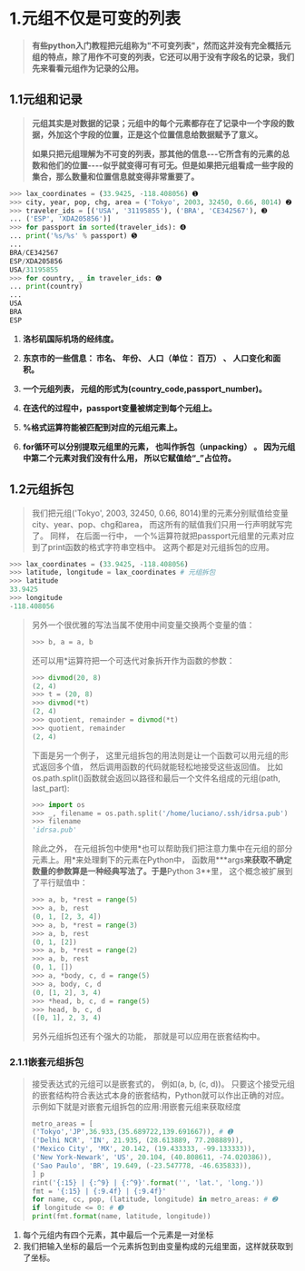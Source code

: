 # 1.元组不仅是可变的列表

> **有些python入门教程把元组称为"不可变列表"，然而这并没有完全概括元组的特点，除了用作不可变的列表，它还可以用于没有字段名的记录，我们先来看看元组作为记录的公用。**

## 1.1元组和记录

> **元组其实是对数据的记录；元组中的每个元素都存在了记录中一个字段的数据，外加这个字段的位置，正是这个位置信息给数据赋予了意义。**
>
> **如果只把元组理解为不可变的列表，那其他的信息---它所含有的元素的总数和他们的位置----似乎就变得可有可无。但是如果把元组看成一些字段的集合，那么数量和位置信息就变得非常重要了。**

```py
>>> lax_coordinates = (33.9425, -118.408056) ➊
>>> city, year, pop, chg, area = ('Tokyo', 2003, 32450, 0.66, 8014) ➋
>>> traveler_ids = [('USA', '31195855'), ('BRA', 'CE342567'), ➌
... ('ESP', 'XDA205856')]
>>> for passport in sorted(traveler_ids): ➍
... print('%s/%s' % passport) ➎
...
BRA/CE342567
ESP/XDA205856
USA/31195855
>>> for country, _ in traveler_ids: ➏
... print(country)
...
USA
BRA
ESP
```

1. **洛杉矶国际机场的经纬度。**
2. **东京市的一些信息： 市名、 年份、 人口（单位： 百万） 、 人口变化和面积。**

3. **一个元组列表， 元组的形式为\(country\_code,passport\_number\)。**

4. **在迭代的过程中，passport变量被绑定到每个元组上。**

5. **%格式运算符能被匹配到对应的元组元素上。**

6. **for循环可以分别提取元组里的元素， 也叫作拆包（unpacking） 。 因为元组中第二个元素对我们没有什么用， 所以它赋值给“\_”占位符。**

## 1.2元组拆包

> 我们把元组\('Tokyo', 2003, 32450, 0.66, 8014\)里的元素分别赋值给变量city、year、pop、chg和area， 而这所有的赋值我们只用一行声明就写完了。 同样， 在后面一行中， 一个%运算符就把passport元组里的元素对应到了print函数的格式字符串空档中。 这两个都是对元组拆包的应用。

```py
>>> lax_coordinates = (33.9425, -118.408056)
>>> latitude, longitude = lax_coordinates # 元组拆包
>>> latitude
33.9425
>>> longitude
-118.408056
```

> 另外一个很优雅的写法当属不使用中间变量交换两个变量的值：
>
> ```py
> >>> b, a = a, b
> ```
>
> 还可以用\*运算符把一个可迭代对象拆开作为函数的参数：
>
> ```py
> >>> divmod(20, 8)
> (2, 4)
> >>> t = (20, 8)
> >>> divmod(*t)
> (2, 4)
> >>> quotient, remainder = divmod(*t)
> >>> quotient, remainder
> (2, 4)
> ```
>
> 下面是另一个例子， 这里元组拆包的用法则是让一个函数可以用元组的形式返回多个值， 然后调用函数的代码就能轻松地接受这些返回值。 比如os.path.split\(\)函数就会返回以路径和最后一个文件名组成的元组\(path, last\_part\):
>
> ```py
> >>> import os
> >>> _, filename = os.path.split('/home/luciano/.ssh/idrsa.pub')
> >>> filename
> 'idrsa.pub'
> ```
>
> 除此之外， 在元组拆包中使用\*也可以帮助我们把注意力集中在元组的部分元素上。用\*来处理剩下的元素在Python中， 函数用**\*args**来获取不确定数量的参数算是一种经典写法了。于是**Python 3**里， 这个概念被扩展到了平行赋值中：
>
> ```py
> >>> a, b, *rest = range(5)
> >>> a, b, rest
> (0, 1, [2, 3, 4])
> >>> a, b, *rest = range(3)
> >>> a, b, rest
> (0, 1, [2])
> >>> a, b, *rest = range(2)
> >>> a, b, rest
> (0, 1, [])
> >>> a, *body, c, d = range(5)
> >>> a, body, c, d
> (0, [1, 2], 3, 4)
> >>> *head, b, c, d = range(5)
> >>> head, b, c, d
> ([0, 1], 2, 3, 4)
> ```
>
> 另外元组拆包还有个强大的功能， 那就是可以应用在嵌套结构中。

### 2.1.1嵌套元组拆包

> 接受表达式的元组可以是嵌套式的， 例如\(a, b, \(c, d\)\)。 只要这个接受元组的嵌套结构符合表达式本身的嵌套结构，Python就可以作出正确的对应。 示例如下就是对嵌套元组拆包的应用:用嵌套元组来获取经度
>
> ```py
> metro_areas = [
> ('Tokyo','JP',36.933,(35.689722,139.691667)), # ➊
> ('Delhi NCR', 'IN', 21.935, (28.613889, 77.208889)),
> ('Mexico City', 'MX', 20.142, (19.433333, -99.133333)),
> ('New York-Newark', 'US', 20.104, (40.808611, -74.020386)),
> ('Sao Paulo', 'BR', 19.649, (-23.547778, -46.635833)),
> ] p
> rint('{:15} | {:^9} | {:^9}'.format('', 'lat.', 'long.'))
> fmt = '{:15} | {:9.4f} | {:9.4f}'
> for name, cc, pop, (latitude, longitude) in metro_areas: # ➋
> if longitude <= 0: # ➌
> print(fmt.format(name, latitude, longitude))
> ```

1. 每个元组内有四个元素，其中最后一个元素是一对坐标
2. 我们把输入坐标的最后一个元素拆包到由变量构成的元组里面，这样就获取到了坐标。



